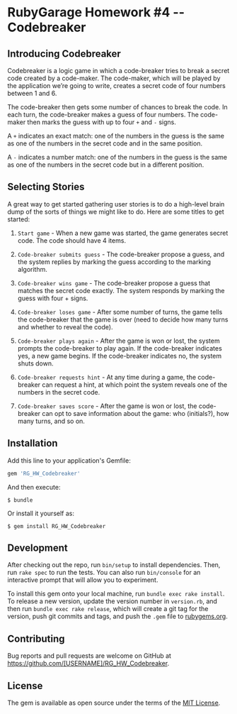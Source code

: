 # RubyGarage Homework #4 -- Codebreaker

## Introducing Codebreaker

Codebreaker is a logic game in which a code-breaker tries to break a secret code created by a code-maker. The code-maker, which will be played by the application we’re going to write, creates a secret code of four numbers between 1 and 6.

The code-breaker then gets some number of chances to break the code. In each turn, the code-breaker makes a guess of four numbers. The code-maker then marks the guess with up to four ```+``` and ```-``` signs.

A ```+``` indicates an exact match: one of the numbers in the guess is the same as one of the numbers in the secret code and in the same position.

A ```-``` indicates a number match: one of the numbers in the guess is the same as one of the numbers in the secret code but in a different position.

## Selecting Stories

A great way to get started gathering user stories is to do a high-level brain dump of the sorts of things we might like to do. Here are some titles to get started:

1. ```Start game``` - When a new game was started, the game generates secret code. The code should have 4 items.

2. ```Code-breaker submits guess``` - The code-breaker propose a guess, and the system replies by marking the guess according to the marking algorithm.

3. ```Code-breaker wins game``` - The code-breaker propose a guess that matches the secret code exactly. The system responds by marking the guess with four + signs.

4. ```Code-breaker loses game``` - After some number of turns, the game tells the code-breaker that the game is over (need to decide how many turns and whether to reveal the code).

5. ```Code-breaker plays again``` - After the game is won or lost, the system prompts the code-breaker to play again. If the code-breaker indicates yes, a new game begins. If the code-breaker indicates no, the system shuts down.

6. ```Code-breaker requests hint``` - At any time during a game, the code-breaker can request a hint, at which point the system reveals one of the numbers in the secret code.

7. ```Code-breaker saves score``` - After the game is won or lost, the code-breaker can opt to save information about the game: who (initials?), how many turns, and so on.

## Installation

Add this line to your application's Gemfile:

```ruby
gem 'RG_HW_Codebreaker'
```

And then execute:

    $ bundle

Or install it yourself as:

    $ gem install RG_HW_Codebreaker

## Development

After checking out the repo, run `bin/setup` to install dependencies. Then, run `rake spec` to run the tests. You can also run `bin/console` for an interactive prompt that will allow you to experiment.

To install this gem onto your local machine, run `bundle exec rake install`. To release a new version, update the version number in `version.rb`, and then run `bundle exec rake release`, which will create a git tag for the version, push git commits and tags, and push the `.gem` file to [rubygems.org](https://rubygems.org).

## Contributing

Bug reports and pull requests are welcome on GitHub at https://github.com/[USERNAME]/RG_HW_Codebreaker.

## License

The gem is available as open source under the terms of the [MIT License](https://opensource.org/licenses/MIT).
